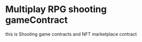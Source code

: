 # Multiplay RPG shooting gameContract
this is Shooting game contracts and NFT marketplace contract








